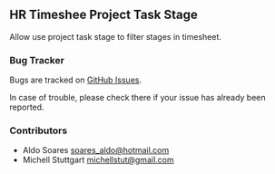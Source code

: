 ## HR Timeshee Project Task Stage

Allow use project task stage to filter stages in timesheet.

### Bug Tracker

Bugs are tracked on [GitHub Issues](https://github.com/multidadosti-erp/multidadosti-addons/issues).

In case of trouble, please check there if your issue has already been reported.

### Contributors

* Aldo Soares <soares_aldo@hotmail.com>
* Michell Stuttgart <michellstut@gmail.com>
